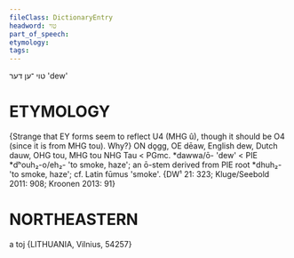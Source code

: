 ```yaml
---
fileClass: DictionaryEntry
headword: טוי
part_of_speech: 
etymology: 
tags: 
---
```

טוי
־ען
דער
'dew'

ETYMOLOGY
===========
{Strange that EY forms seem to reflect U4 (MHG û), though it should be O4 (since it is from MHG tou). Why?}
ON dǫgg, OE dēaw, English dew, Dutch dauw, OHG tou, MHG tou NHG Tau < PGmc. *dawwa/ō- 'dew' < PIE *dʰouh₂-o/eh₂- 'to smoke, haze'; an ō-stem derived from PIE root *dhuh₂- 'to smoke, haze'; cf. Latin fūmus 'smoke'.
{DW¹ 21: 323; Kluge/Seebold 2011: 908; Kroonen 2013: 91}

NORTHEASTERN
==============

a toj {LITHUANIA, Vilnius, 54257}